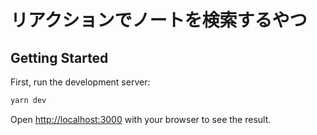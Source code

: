 # リアクションでノートを検索するやつ

## Getting Started

First, run the development server:

```bash
yarn dev
```

Open [http://localhost:3000](http://localhost:3000) with your browser to see the result.
